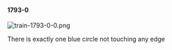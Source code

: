 #### 1793-0
![train-1793-0-0.png](https://github.com/lil-lab/nlvr/raw/master/nlvr/train/images/25/train-1793-0-0.png "train-1793-0-0.png")

There is exactly one blue circle not touching any edge